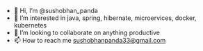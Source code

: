 - 👋 Hi, I’m @sushobhan_panda
- 👀 I’m interested in java, spring, hibernate, microervices, docker, kubernetes
- 💞️ I’m looking to collaborate on anything productive
- 📫 How to reach me sushobhanpanda33@gmail.com

<!---
1641012394/1641012394 is a ✨ special ✨ repository because its `README.md` (this file) appears on your GitHub profile.
You can click the Preview link to take a look at your changes.
--->
